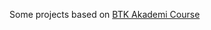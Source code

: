Some projects based on [BTK Akademi Course](https://www.btkakademi.gov.tr/portal/course/pl-sql-oracle-veritabani-programlama-21092) 
